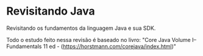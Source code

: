 # Revisitando Java

Revisitando os fundamentos da linguagem Java e sua SDK.

Todo o estudo feito nessa revisão é baseado no livro: "Core Java Volume I–Fundamentals 11 ed - (https://horstmann.com/corejava/index.html)"
